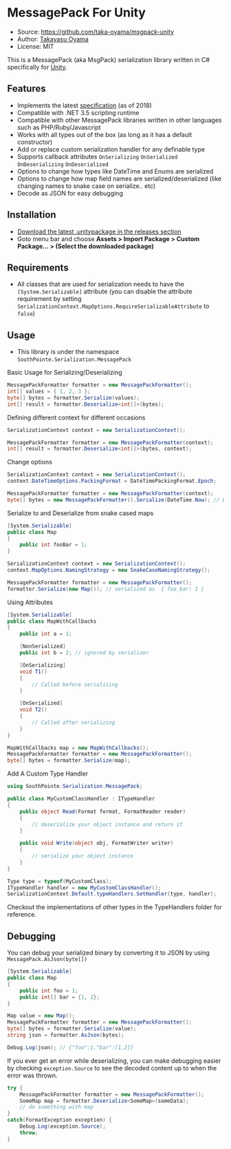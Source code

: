 # MessagePack For Unity

- Source: https://github.com/taka-oyama/msgpack-unity
- Author: [Takayasu Oyama](https://github.com/taka-oyama)
- License: MIT

This is a MessagePack (aka MsgPack) serialization library written in C# specifically for [Unity](https://unity3d.com/unity).

## Features

- Implements the latest [specification](https://github.com/msgpack/msgpack/blob/master/spec.md) (as of 2018)
- Compatible with .NET 3.5 scripting runtime
- Compatible with other MessagePack libraries written in other languages such as PHP/Ruby/Javascript
- Works with all types out of the box (as long as it has a default constructor)
- Add or replace custom serialization handler for any definable type
- Supports callback attributes `OnSerializing` `OnSerialized` `OnDeserializing` `OnDeserialized`
- Options to change how types like DateTime and Enums are serialized
- Options to change how map field names are serialized/deserialized (like changing names to snake case on serialize.. etc)
- Decode as JSON for easy debugging

## Installation
- [Download the latest .unitypackage in the releases section](https://github.com/taka-oyama/msgpack-unity/releases)
- Goto menu bar and choose **Assets > Import Package > Custom Package... > (Select the downloaded package)**

## Requirements

* All classes that are used for serialization needs to have the `[System.Serializable]` attribute (you can disable the attribute requirement by setting `SerializationContext.MapOptions.RequireSerializableAttribute` to `false`)

## Usage

* This library is under the namespace `SouthPointe.Serialization.MessagePack`

Basic Usage for Serializing/Deserializing

```cs
MessagePackFormatter formatter = new MessagePackFormatter();
int[] values = { 1, 2, 3 };
byte[] bytes = formatter.Serialize(values);
int[] result = formatter.Deserialize<int[]>(bytes);
```


Defining different context for different occasions

```cs
SerializationContext context = new SerializationContext();

MessagePackFormatter formatter = new MessagePackFormatter(context);
int[] result = formatter.Deserialize<int[]>(bytes, context);
```

Change options

```cs
SerializationContext context = new SerializationContext();
context.DateTimeOptions.PackingFormat = DateTimePackingFormat.Epoch;

MessagePackFormatter formatter = new MessagePackFormatter(context);
byte[] bytes = new MessagePackFormatter().Serialize(DateTime.Now); // DateTime serialized as double instead of Ext format.
```

Serialize to and Deserialize from snake cased maps

```cs
[System.Serializable]
public class Map
{
    public int fooBar = 1;
}

SerializationContext context = new SerializationContext();
context.MapOptions.NamingStrategy = new SnakeCaseNamingStrategy();

MessagePackFormatter formatter = new MessagePackFormatter();
formatter.Serialize(new Map()); // serialized as  { foo_bar: 1 }
```

Using Attributes

```cs
[System.Serializable]
public class MapWithCallbacks
{
    public int a = 1;

    [NonSerialized]
    public int b = 2; // ignored by serializer

    [OnSerializing]
    void T1()
    {
        // Called before serializing
    }

    [OnSerialized]
    void T2()
    {
        // Called after serializing
    }
}

MapWithCallbacks map = new MapWithCallbacks();
MessagePackFormatter formatter = new MessagePackFormatter();
byte[] bytes = formatter.Serialize(map);
```

Add A Custom Type Handler

```cs
using SouthPointe.Serialization.MessagePack;

public class MyCustomClassHandler : ITypeHandler
{
    public object Read(Format format, FormatReader reader)
    {
        // deserialize your object instance and return it
    }

    public void Write(object obj, FormatWriter writer)
    {
        // serialize your object instance
    }
}

Type type = typeof(MyCustomClass);
ITypeHandler handler = new MyCustomClassHandler();
SerializationContext.Default.typeHandlers.SetHandler(type, handler);
```

Checkout the implementations of other types in the TypeHandlers folder for reference.

## Debugging

You can debug your serialized binary by converting it to JSON by using `MessagePack.AsJson(byte[])`


```cs
[System.Serializable]
public class Map
{
    public int foo = 1;
    public int[] bar = {1, 2};
}

Map value = new Map();
MessagePackFormatter formatter = new MessagePackFormatter();
byte[] bytes = formatter.Serialize(value);
string json = formatter.AsJson(bytes);

Debug.Log(json); // {"foo":1,"bar":[1,2]}
```

If you ever get an error while deserializing, you can make debugging easier by checking `exception.Source`
to see the decoded content up to when the error was thrown.

```cs
try {
    MessagePackFormatter formatter = new MessagePackFormatter();
    SomeMap map = formatter.Deserialize<SomeMap>(someData);    
    // do something with map
}
catch(FormatException exception) {
    Debug.Log(exception.Source);
    throw;
}

```


